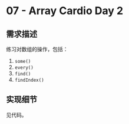 # 07 - Array Cardio Day 2



## 需求描述

练习对数组的操作，包括：

1. `some()`
2. `every()`
3. `find()`
4. `findIndex()`



## 实现细节

见代码。

